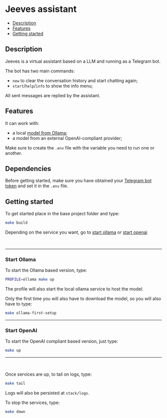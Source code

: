 # Jeeves assistant

- [Description](#description)
- [Features](#features)
- [Getting started](#getting-started)


## Description
Jeeves is a virtual assistant based on a LLM and running as a Telegram bot.

The bot has two main commands:
- `new` to clear the conversation history and start chatting again;
- `start`/`help`/`info` to show the info menu;

All sent messages are replied by the assistant.

## Features

It can work with:
- a local [model from Ollama](https://ollama.com/library);
- a model from an external OpenAI-compliant provider;

Make sure to create the `.env` file with the variable you need to run one or another.

## Dependencies

Before getting started, make sure you have obtained your [Telegram bot token](https://core.telegram.org/bots/tutorial) and set it in the `.env` file.

## Getting started

To get started place in the base project folder and type:
```sh
make build
```

Depending on the service you want, go to [start ollama](#start-ollama) or [start openai](#start-openai)

<br>

---
### Start Ollama
To start the Ollama based version, type:

```sh
PROFILE=ollama make up
```
The profile will also start the local ollama service to host the model.

Only the first time you will also have to download the model, so you will also have to type:
```sh
make ollama-first-setup
```

---

### Start OpenAI

To start the OpenAI compliant based version, just type:
```sh
make up
```

---
<br>

Once services are up, to tail on logs, type:
```sh
make tail
```

Logs will also be persisted at `stack/logs`.

To stop the services, type:
```sh
make down
```
